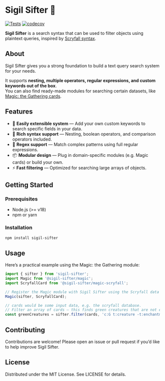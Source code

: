 # Sigil Sifter 🔮
[![Tests](https://github.com/matortheeternal/sigil-sifter/actions/workflows/tests.yml/badge.svg)](https://github.com/matortheeternal/sigil-sifter/actions/workflows/tests.yml)
[![codecov](https://codecov.io/github/matortheeternal/sigil-sifter/graph/badge.svg?token=O2MWBZTSSL)](https://codecov.io/github/matortheeternal/sigil-sifter)

**Sigil Sifter** is a search syntax that can be used to filter objects using plaintext queries, inspired by [Scryfall syntax](https://scryfall.com/docs/syntax).

## About

Sigil Sifter gives you a strong foundation to build a text query search system for your needs.

It supports **nesting, multiple operators, regular expressions, and custom keywords out of the box**.  
You can also find ready-made modules for searching certain datasets, like [Magic: the Gathering cards](packages/sigil-sifter-magic).

## Features
- 🔌 **Easily extensible system** — Add your own custom keywords to search specific fields in your data.
- 🧩 **Rich syntax support** — Nesting, boolean operators, and comparison operators included.
- 🧪 **Regex support** — Match complex patterns using full regular expressions.
- 📦 **Modular design** — Plug in domain-specific modules (e.g. Magic cards) or build your own.
- ⚡ **Fast filtering** — Optimized for searching large arrays of objects.

## Getting Started

### Prerequisites
- Node.js (>= v18)
- npm or yarn

### Installation
```bash
npm install sigil-sifter
```

## Usage

Here’s a practical example using the Magic: the Gathering module:
```js
import { sifter } from 'sigil-sifter';
import Magic from '@sigil-sifter/magic'; 
import ScryfallCard from '@sigil-sifter/magic-scryfall';

// Register the Magic module with Sigil Sifter using the Scryfall data adapter.
Magic(sifter, ScryfallCard);

// cards would be some input data, e.g. the scryfall database.
// Filter an array of cards — this finds green creatures that are not enchantments.
const greenCreatures = sifter.filter(cards, 'c:G t:creature -t:enchantment');
```

## Contributing

Contributions are welcome! Please open an issue or pull request if you’d like to help improve Sigil Sifter.

## License

Distributed under the MIT License. See LICENSE for details.
